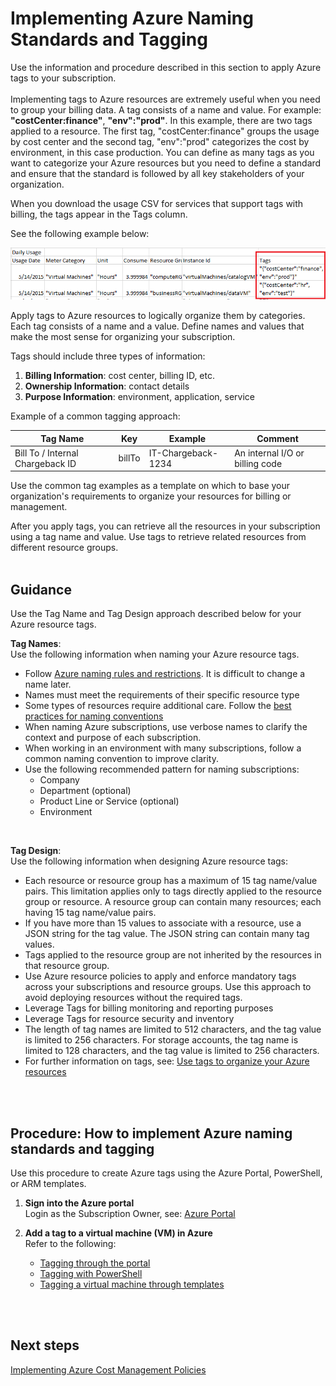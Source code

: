 # Implementing Azure Naming Standards and Tagging
Use the information and procedure described in this section to apply Azure tags to your subscription. 
<br />
<br />
Implementing tags to Azure resources are extremely useful when you need to group your billing data. A tag consists of a name and value. For example: **"costCenter:finance"**, **"env":"prod"**. In this example, there are two tags applied to a resource. The first tag, "costCenter:finance" groups the usage by cost center and the second tag, "env":"prod" categorizes the cost by environment, in this case production. You can define as many tags as you want to categorize your Azure resources but you need to define a standard and ensure that the standard is followed by all key stakeholders of your organization.

When you download the usage CSV for services that support tags with billing, the tags appear in the Tags column. 

See the following example below:

![billing](https://github.com/alvarovitta/Cost-Management/blob/master/Images/billing_csv.png)

Apply tags to Azure resources to logically organize them by categories. Each tag consists of a name and a value. Define names and 
values that make the most sense for organizing your subscription.  

Tags should include three types of information:

1. **Billing Information**: cost center, billing ID, etc.
2. **Ownership Information**: contact details
3. **Purpose Information**: environment, application, service

Example of a common tagging approach: 

   | __Tag Name__ | __Key__ | __Example__ | __Comment__ |
   |------------------------------|----------------------------|----------------------------|----------------------------|
   | Bill To / Internal Chargeback ID   | billTo  | IT-Chargeback-1234   |  An internal I/O or billing code  | 

Use the common tag examples as a template on which to base your organization's requirements to organize your resources for billing or management.

After you apply tags, you can retrieve all the resources in your subscription using a tag name and value. Use tags to retrieve related resources from different resource groups. 
<br />
<br />

## Guidance
Use the Tag Name and Tag Design approach described below for your Azure resource tags.

**Tag Names**:  
Use the following information when naming your Azure resource tags.

  - Follow [Azure naming rules and restrictions](https://docs.microsoft.com/en-us/azure/architecture/best-practices/naming-conventions#naming-rules-and-restrictions). It is difficult to change a name later. 
  - Names must meet the requirements of their specific resource type 
  - Some types of resources require additional care. Follow the [best practices for naming conventions](https://docs.microsoft.com/en-us/azure/architecture/best-practices/naming-conventions)
  - When naming Azure subscriptions, use verbose names to clarify the context and purpose of each subscription. 
  - When working in an environment with many subscriptions, follow a common naming convention to improve clarity. 
  - Use the following recommended pattern for naming subscriptions:  
    - Company 
    - Department (optional)
    - Product Line or Service (optional)
    - Environment
<br />

**Tag Design**:  
Use the following information when designing Azure resource tags: 

   - Each resource or resource group has a maximum of 15 tag name/value pairs. This limitation applies only to tags directly 
   applied to the resource group or resource. A resource group can contain many resources; each having 15 tag name/value 
   pairs. 
   - If you have more than 15 values to associate with a resource, use a JSON string for the tag value. The JSON string 
   can contain many tag values. 
   - Tags applied to the resource group are not inherited by the resources in that resource group. 
   - Use Azure resource policies to apply and enforce mandatory tags across your subscriptions and resource groups. Use this approach to avoid deploying resources without the required tags. 
   - Leverage Tags for billing monitoring and reporting purposes
   - Leverage Tags for resource security and inventory  
   - The length of tag names are limited to 512 characters, and the tag value is limited to 256 characters. For storage accounts, the tag name is limited to 128 characters, and the tag value is limited to 256 characters. 
   - For further information on tags, see: [Use tags to organize your Azure resources](https://docs.microsoft.com/en-us/azure/azure-resource-manager/resource-group-using-tags)
<br />
<br />

## Procedure: How to implement Azure naming standards and tagging 
Use this procedure to create Azure tags using the Azure Portal, PowerShell, or ARM templates. 

1. **Sign into the Azure portal**  
  Login as the Subscription Owner, see:  [Azure Portal](https://portal.azure.com) 

2. **Add a tag to a virtual machine (VM) in Azure**   
  Refer to the following: 
   - [Tagging through the portal](https://docs.microsoft.com/en-us/azure/virtual-machines/windows/tag#tagging-through-the-portal) 
   - [Tagging with PowerShell](https://docs.microsoft.com/en-us/azure/virtual-machines/windows/tag#tagging-with-powershell)
   - [Tagging a virtual machine through templates](https://docs.microsoft.com/en-us/azure/virtual-machines/windows/tag#tagging-a-virtual-machine-through-templates) 
<br />
<br />   
   
## Next steps
[Implementing Azure Cost Management Policies](3.4-Implementing-Azure-cost-management-policies.md)
